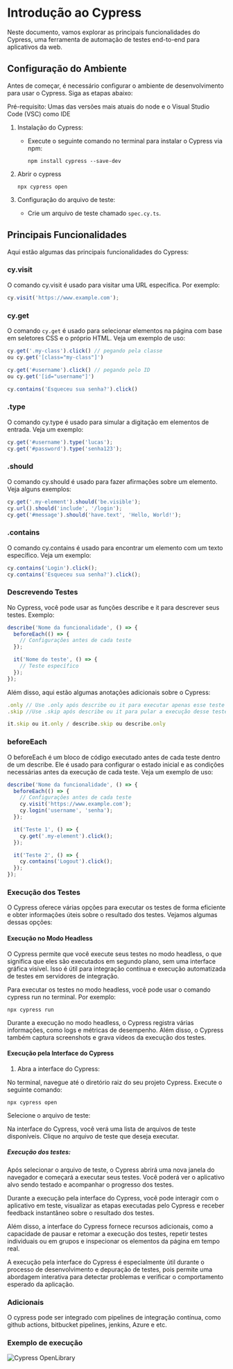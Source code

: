 # Introdução ao Cypress

Neste documento, vamos explorar as principais funcionalidades do Cypress, uma ferramenta de automação de testes end-to-end para aplicativos da web.

## Configuração do Ambiente

Antes de começar, é necessário configurar o ambiente de desenvolvimento para usar o Cypress. Siga as etapas abaixo:


Pré-requisito: Umas das versões mais atuais do node e o Visual Studio Code (VSC) como IDE

1. Instalação do Cypress:
   - Execute o seguinte comando no terminal para instalar o Cypress via npm:
     ```
     npm install cypress --save-dev
     ```

2. Abrir o cypress
    ```
    npx cypress open
    ```

3. Configuração do arquivo de teste:
   - Crie um arquivo de teste chamado `spec.cy.ts`.

## Principais Funcionalidades

Aqui estão algumas das principais funcionalidades do Cypress:


### cy.visit
O comando cy.visit é usado para visitar uma URL específica. Por exemplo:

```javascript
cy.visit('https://www.example.com');
```
### cy.get

O comando `cy.get` é usado para selecionar elementos na página com base em seletores CSS e o próprio HTML. Veja um exemplo de uso:

```javascript 
cy.get('.my-class').click() // pegando pela classe
ou cy.get('[class="my-class"]')

cy.get('#username').click() // pegando pelo ID 
ou cy.get('[id="username"]')

cy.contains('Esqueceu sua senha?').click()
```

### .type
O comando cy.type é usado para simular a digitação em elementos de entrada. Veja um exemplo:

```javascript
cy.get('#username').type('lucas');
cy.get('#password').type('senha123');
```

### .should
O comando cy.should é usado para fazer afirmações sobre um elemento. Veja alguns exemplos:

```javascript
cy.get('.my-element').should('be.visible');
cy.url().should('include', '/login');
cy.get('#message').should('have.text', 'Hello, World!');
```

### .contains
O comando cy.contains é usado para encontrar um elemento com um texto específico. Veja um exemplo:

```javascript
cy.contains('Login').click();
cy.contains('Esqueceu sua senha?').click();
```

### Descrevendo Testes
No Cypress, você pode usar as funções describe e it para descrever seus testes. Exemplo:

```javascript
describe('Nome da funcionalidade', () => {
  beforeEach(() => {
    // Configurações antes de cada teste
  });

  it('Nome do teste', () => {
    // Teste específico
  });
});
```

Além disso, aqui estão algumas anotações adicionais sobre o Cypress:

```javascript 
.only // Use .only após describe ou it para executar apenas esse teste ou conjunto de testes.
.skip //Use .skip após describe ou it para pular a execução desse teste ou conjunto de testes.

it.skip ou it.only / describe.skip ou describe.only
```

### beforeEach
O beforeEach é um bloco de código executado antes de cada teste dentro de um describe. Ele é usado para configurar o estado inicial e as condições necessárias antes da execução de cada teste. Veja um exemplo de uso:

```javascript
describe('Nome da funcionalidade', () => {
  beforeEach(() => {
    // Configurações antes de cada teste
    cy.visit('https://www.example.com');
    cy.login('username', 'senha');
  });

  it('Teste 1', () => {
    cy.get('.my-element').click();
  });

  it('Teste 2', () => {
    cy.contains('Logout').click();
  });
});
```

### Execução dos Testes
O Cypress oferece várias opções para executar os testes de forma eficiente e obter informações úteis sobre o resultado dos testes. Vejamos algumas dessas opções:

#### Execução no Modo Headless
O Cypress permite que você execute seus testes no modo headless, o que significa que eles são executados em segundo plano, sem uma interface gráfica visível. Isso é útil para integração contínua e execução automatizada de testes em servidores de integração.

Para executar os testes no modo headless, você pode usar o comando cypress run no terminal. Por exemplo:

```shell
npx cypress run
```

Durante a execução no modo headless, o Cypress registra várias informações, como logs e métricas de desempenho. Além disso, o Cypress também captura screenshots e grava vídeos da execução dos testes.

#### Execução pela Interface do Cypress

1. Abra a interface do Cypress:

No terminal, navegue até o diretório raiz do seu projeto Cypress.
Execute o seguinte comando:
```
npx cypress open
```
Selecione o arquivo de teste:

Na interface do Cypress, você verá uma lista de arquivos de teste disponíveis.
Clique no arquivo de teste que deseja executar.
##### Execução dos testes:

Após selecionar o arquivo de teste, o Cypress abrirá uma nova janela do navegador e começará a executar seus testes.
Você poderá ver o aplicativo alvo sendo testado e acompanhar o progresso dos testes.

Durante a execução pela interface do Cypress, você pode interagir com o aplicativo em teste, visualizar as etapas executadas pelo Cypress e receber feedback instantâneo sobre o resultado dos testes.

Além disso, a interface do Cypress fornece recursos adicionais, como a capacidade de pausar e retomar a execução dos testes, repetir testes individuais ou em grupos e inspecionar os elementos da página em tempo real.

A execução pela interface do Cypress é especialmente útil durante o processo de desenvolvimento e depuração de testes, pois permite uma abordagem interativa para detectar problemas e verificar o comportamento esperado da aplicação.
### Adicionais 

O cypress pode ser integrado com pipelines de integração contínua, como github actions, bitbucket pipelines, jenkins, Azure e etc.

### Exemplo de execução
![Cypress OpenLibrary](exemploCypress.jpeg)


















